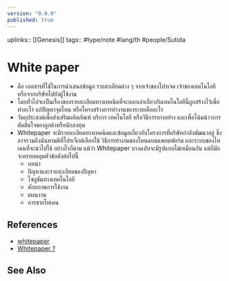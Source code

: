 ```yaml
---
version: "0.0.0"
published: true
---
```

uplinks:: [[Genesis]] 
tags:: #type/note #lang/th #people/Sutida

# White paper
- คือ เอกสารที่ใช้ในการนำเสนอข้อมูล รายละเอียดต่าง ๆ จากเจ้าของโปรเจค เจ้าของเทคโนโลยีหรือจากบริษัทไปยังผู้ใช้งาน 
- โดยทั่วไปจะเป็นเรื่องของรายละเอียดทางเทคนิคที่จะบอกเล่าเกี่ยวกับเทคโนโลยีนี้ถูกสร้างไว้เพื่อทำอะไร แก้ปัญหาจุดไหน หรือโครงสร้างการทำงานของระบบคืออะไร
- วัตถุประสงค์เพื่อส่งเสริมผลิตภัณฑ์ บริการ เทคโนโลยี หรือวิธีการบางอย่าง และเพื่อโน้มน้าวการตัดสินใจของลูกค้าหรือนักลงทุน
- Whitepaper จะมีรายละเอียดทางเทคนิคและข้อมูลเกี่ยวกับโครงการที่บริษัทกำลังพัฒนาอยู่ ซึ่งอาจรวมถึงฉันทามติที่โปรเจ็กต์เลือกใช้ วิธีการทำงานของโหนดบนแพลตฟอร์ม และระบบของโทเคนที่จะนำไปใช้ อย่างไรก็ตาม แม้ว่า Whitepaper บางฉบับจะมีรูปแบบไม่เหมือนกัน แต่ก็มักจะครอบคลุมหัวข้อดังต่อไปนี้
	-   บทนำ
	-   ปัญหาและรายละเอียดของปัญหา
	-   โซลูชันทางเทคโนโลยี
	-   ศักยภาพการใช้งาน
	-   แผนงาน
	-   การขายโทเคน


## References
- [whitepaper](https://www.moneybuffalo.in.th/vocabulary/what-is-whitepaper)
- [Whitepaper ?](https://zipmex.com/th/glossary/whitepaper/)

## See Also

